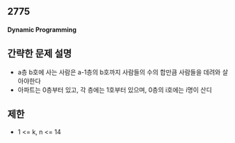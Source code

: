 ## 2775

#### Dynamic Programming

## 간략한 문제 설명
- a층 b호에 사는 사람은 a-1층의 b호까지 사람들의 수의 합만큼 사람들을 데려와 살아야한다
- 아파트는 0층부터 있고, 각 층에는 1호부터 있으며, 0층의 i호에는 i명이 산디

## 제한
- 1 <= k, n <= 14



